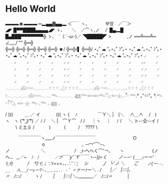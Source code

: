 # Hello World

▬▬▬.◙.▬▬▬
═▂▄▄▓▄▄▂                                           ＜￣｀ヽ、　　　　부엉　／￣＞
<br>
◢◤ █▀▀████▄▄▄▄◢◤                                   ゝ、　　＼　／⌒ヽ,ノ 　/´
█▄▂█ █▄███▀▀▀▀▀▀▀╬                                    ゝ、　`（ ´･ω･)／
◥█████◤                                                  >　 　 　,ノ
══╩══╩═                                                  ∠_,,,/´””
╬═╬                                     
╬═╬
╬═╬
╬═╬
╬═╬
╬═╬ ☻/
╬═╬/▌
╬═╬/
  ⋆｡˚ ☁︎ ˚｡⋆｡˚☽˚｡⋆  ⋆｡˚ ☁︎ ˚｡⋆｡˚☽˚｡⋆  ⋆｡˚ ☁︎ ˚｡⋆｡˚☽˚｡⋆  ⋆｡˚ ☁︎ ˚｡⋆｡˚☽˚｡⋆  ⋆｡˚ ☁︎ ˚｡⋆｡˚☽˚｡⋆  ⋆｡˚ ☁︎ ˚｡⋆｡˚☽˚｡⋆
⸝ 　　⸝ 　　⸝ 　　⸝ 　　⸝ 　　⸝ 　　⸝     ⸝ 　　⸝ 　　⸝ 　　⸝ 　　⸝ 　　⸝ 　　⸝⸝ 　　⸝ 　　⸝ 　　⸝ 　　⸝ 　　⸝ 　　⸝     ⸝ 　　⸝ 　　⸝ 　　⸝ 　　⸝ 　　⸝ 　　⸝
  ⸝ 　　⸝ 　　⸝ 　　⸝ 　　⸝ 　　⸝ 　　⸝    ⸝ 　　⸝ 　　⸝ 　　⸝ 　　⸝ 　　⸝ 　　⸝     ⸝ 　　⸝ 　　⸝ 　　⸝ 　　⸝ 　　⸝ 　　⸝    ⸝ 　　⸝ 　　⸝ 　　⸝ 　　⸝ 　　⸝ 　　⸝  
𓂃𓂃𓂃𓊝𓄹𓄺𓂃𓂃𓂃𓏲 𓏲 𓏲 𓋒𓏲 𓏲 𓏲 𓏲𓂃𓂃𓂃𓊝 𓄹𓄺𓂃𓂃𓂃𓏧 𓏲 𓏲 𓏲 𓋒𓏲 𓏲 𓏲 𓏲𓂃𓂃𓂃𓂃𓊝𓄹𓄺𓂃𓂃𓆞𓂃𓂃𓂃
𓆉𓆝𓆟𓆟𓆞𓆡𓆜𓇼𓂂      ‧̍̊˙· 𓆝.° ｡˚𓆛˚｡ °.𓆞 ·˙‧̍̊ 𓆡   𓆟  𓇼   𓆞  𓂂𓆝    𓂂  𓆉   𓂂



/ )))　   　      ＿
／ イ 　　   　((( ヽ
(　 ﾉ　　　   　 ￣Ｙ＼
|　(＼　 ∧＿∧　    /　)
ヽ　ヽ ( ͡° ͜ʖ ͡°) ／ ﾉ /
　＼ |　⌒Ｙ⌒　/ /
　 ｜ヽ　 ｜　 ﾉ /
　 ＼ ト--仝--イ /
　　 \ ミ土彡 /
　　　)　　　(
　 　 /　 ???? \


   ￣￣￣￣￣ヽ___ノ￣￣￣￣￣￣￣￣￣
        Ｏ
         o
        ,. ─冖'⌒'─､
       ノ       ＼
       / ,r‐へへく⌒'￢､  ヽ
      {ノ へ._、 ,,／~`  〉 ｝
     ／プ￣￣`y'¨Y´￣￣ヽ─}j=く
    ノ`ーー'{___ｭ`ーー'  ﾘ,ｲ}
   / _勺 ｲ;；∵r===､､∴'∵;  シ 
  ,/ └'ノ ＼  ご`    ノ{ー--､__
  人＿_/ー┬ー个-､＿＿,,.. ‐´ 〃`ァーｧー＼
. /  |／ |::::|､      〃 /:::/   ヽ
/    |  |::::|＼､_________／ /:::/〃    |








